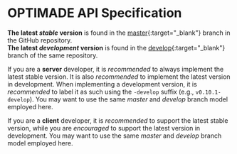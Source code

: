 # OPTIMADE API Specification

**The latest *stable* version** is found in the [master](https://github.com/Materials-Consortia/OPTIMADE/tree/master/optimade.rst){:target="_blank"} branch in the GitHub repository.  
**The latest *development* version** is found in the [develop](https://github.com/Materials-Consortia/OPTIMADE/tree/develop/optimade.rst){:target="_blank"} branch of the same repository.

If you are a **server** developer, it is *recommended* to always implement the latest stable version.
It is also *recommended* to implement the latest version in development.
When implementing a development version, it is *recommended* to label it as such using the `-develop` suffix (e.g., `v0.10.1-develop`).
You may want to use the same *master* and *develop* branch model employed here.

If you are a **client** developer, it is *recommended* to support the latest stable version, while you are *encouraged* to support the latest version in development.
You may want to use the same *master* and *develop* branch model employed here.
